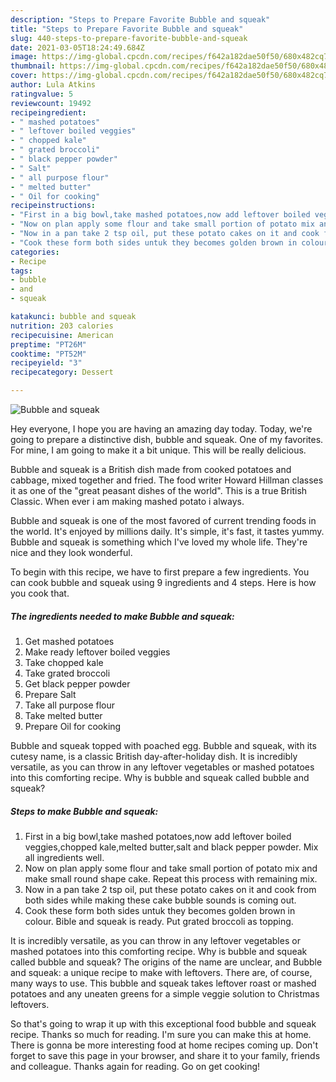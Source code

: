 ```yaml
---
description: "Steps to Prepare Favorite Bubble and squeak"
title: "Steps to Prepare Favorite Bubble and squeak"
slug: 440-steps-to-prepare-favorite-bubble-and-squeak
date: 2021-03-05T18:24:49.684Z
image: https://img-global.cpcdn.com/recipes/f642a182dae50f50/680x482cq70/bubble-and-squeak-recipe-main-photo.jpg
thumbnail: https://img-global.cpcdn.com/recipes/f642a182dae50f50/680x482cq70/bubble-and-squeak-recipe-main-photo.jpg
cover: https://img-global.cpcdn.com/recipes/f642a182dae50f50/680x482cq70/bubble-and-squeak-recipe-main-photo.jpg
author: Lula Atkins
ratingvalue: 5
reviewcount: 19492
recipeingredient:
- " mashed potatoes"
- " leftover boiled veggies"
- " chopped kale"
- " grated broccoli"
- " black pepper powder"
- " Salt"
- " all purpose flour"
- " melted butter"
- " Oil for cooking"
recipeinstructions:
- "First in a big bowl,take mashed potatoes,now add leftover boiled veggies,chopped kale,melted butter,salt and black pepper powder. Mix all ingredients well."
- "Now on plan apply some flour and take small portion of potato mix and make small round shape cake. Repeat this process with remaining mix."
- "Now in a pan take 2 tsp oil, put these potato cakes on it and cook from both sides while making these cake bubble sounds is coming out."
- "Cook these form both sides untuk they becomes golden brown in colour. Bible and squeak is ready. Put grated broccoli as topping."
categories:
- Recipe
tags:
- bubble
- and
- squeak

katakunci: bubble and squeak 
nutrition: 203 calories
recipecuisine: American
preptime: "PT26M"
cooktime: "PT52M"
recipeyield: "3"
recipecategory: Dessert

---
```



![Bubble and squeak](https://img-global.cpcdn.com/recipes/f642a182dae50f50/680x482cq70/bubble-and-squeak-recipe-main-photo.jpg)

Hey everyone, I hope you are having an amazing day today. Today, we're going to prepare a distinctive dish, bubble and squeak. One of my favorites. For mine, I am going to make it a bit unique. This will be really delicious.

Bubble and squeak is a British dish made from cooked potatoes and cabbage, mixed together and fried. The food writer Howard Hillman classes it as one of the &#34;great peasant dishes of the world&#34;. This is a true British Classic. When ever i am making mashed potato i always.

Bubble and squeak is one of the most favored of current trending foods in the world. It's enjoyed by millions daily. It's simple, it's fast, it tastes yummy. Bubble and squeak is something which I've loved my whole life. They're nice and they look wonderful.


To begin with this recipe, we have to first prepare a few ingredients. You can cook bubble and squeak using 9 ingredients and 4 steps. Here is how you cook that.

<!--inarticleads1-->

##### The ingredients needed to make Bubble and squeak:

1. Get  mashed potatoes
1. Make ready  leftover boiled veggies
1. Take  chopped kale
1. Take  grated broccoli
1. Get  black pepper powder
1. Prepare  Salt
1. Take  all purpose flour
1. Take  melted butter
1. Prepare  Oil for cooking


Bubble and squeak topped with poached egg. Bubble and squeak, with its cutesy name, is a classic British day-after-holiday dish. It is incredibly versatile, as you can throw in any leftover vegetables or mashed potatoes into this comforting recipe. Why is bubble and squeak called bubble and squeak? 

<!--inarticleads2-->

##### Steps to make Bubble and squeak:

1. First in a big bowl,take mashed potatoes,now add leftover boiled veggies,chopped kale,melted butter,salt and black pepper powder. Mix all ingredients well.
1. Now on plan apply some flour and take small portion of potato mix and make small round shape cake. Repeat this process with remaining mix.
1. Now in a pan take 2 tsp oil, put these potato cakes on it and cook from both sides while making these cake bubble sounds is coming out.
1. Cook these form both sides untuk they becomes golden brown in colour. Bible and squeak is ready. Put grated broccoli as topping.


It is incredibly versatile, as you can throw in any leftover vegetables or mashed potatoes into this comforting recipe. Why is bubble and squeak called bubble and squeak? The origins of the name are unclear, and Bubble and squeak: a unique recipe to make with leftovers. There are, of course, many ways to use. This bubble and squeak takes leftover roast or mashed potatoes and any uneaten greens for a simple veggie solution to Christmas leftovers. 

So that's going to wrap it up with this exceptional food bubble and squeak recipe. Thanks so much for reading. I'm sure you can make this at home. There is gonna be more interesting food at home recipes coming up. Don't forget to save this page in your browser, and share it to your family, friends and colleague. Thanks again for reading. Go on get cooking!
